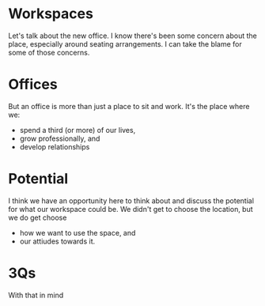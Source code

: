# Workspaces
Let's talk about the new office.
I know there's been some concern about the place, especially around seating arrangements.
I can take the blame for some of those concerns.

# Offices
But an office is more than just a place to sit and work.
It's the place where we:

+ spend a third (or more) of our lives,
+ grow professionally, and
+ develop relationships

# Potential
I think we have an opportunity here to think about and discuss the potential for what our workspace could be.
We didn't get to choose the location, but we do get choose 

  + how we want to use the space, and
  + our attiudes towards it.

# 3Qs
With that in mind

